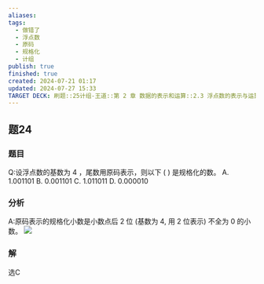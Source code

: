 ```yaml
---
aliases: 
tags:
  - 做错了
  - 浮点数
  - 原码
  - 规格化
  - 计组
publish: true
finished: true
created: 2024-07-21 01:17
updated: 2024-07-27 15:33
TARGET DECK: 刷题::25计组-王道::第 2 章 数据的表示和运算::2.3 浮点数的表示与运算::题24
---
```


## 题24
### 题目
Q:设浮点数的基数为 4 ，尾数用原码表示，则以下 ( ) 是规格化的数。
A. 1.001101 B. 0.001101 C. 1.011011 D. 0.000010
### 分析
A:原码表示的规格化小数是小数点后 2 位 (基数为 4, 用 2 位表示) 不全为 0 的小数。
![](https://img.hwenyi.live/202407271452846.webp)
### 解
选C
<!--ID: 1722065613390-->
